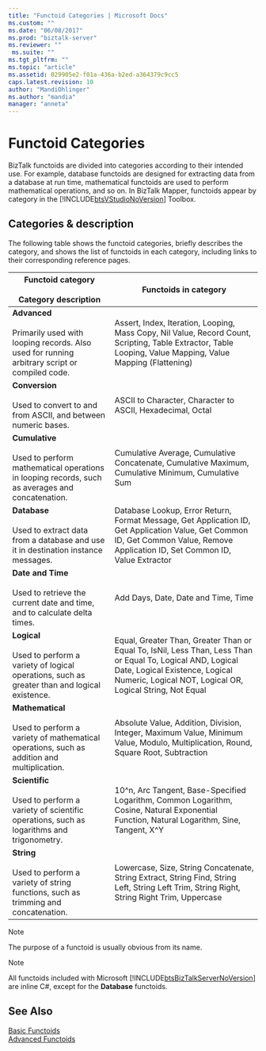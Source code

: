 ```yaml
---
title: "Functoid Categories | Microsoft Docs"
ms.custom: ""
ms.date: "06/08/2017"
ms.prod: "biztalk-server"
ms.reviewer: ""
 ms.suite: ""
ms.tgt_pltfrm: ""
ms.topic: "article"
ms.assetid: 029905e2-f01a-436a-b2ed-a364379c9cc5
caps.latest.revision: 10
author: "MandiOhlinger"
ms.author: "mandia"
manager: "anneta"
---
```

# Functoid Categories
BizTalk functoids are divided into categories according to their intended use. For example, database functoids are designed for extracting data from a database at run time, mathematical functoids are used to perform mathematical operations, and so on. In BizTalk Mapper, functoids appear by category in the [!INCLUDE[btsVStudioNoVersion](../includes/btsvstudionoversion-md.md)] Toolbox. 

## Categories & description
The following table shows the functoid categories, briefly describes the category, and shows the list of functoids in each category, including links to their corresponding reference pages.  
  
|Functoid category <br/><br/> Category description|Functoids in category|  
|---|---|  
|**Advanced** <br /><br /> Primarily used with looping records. Also used for running arbitrary script or compiled code.|Assert, Index, Iteration, Looping, Mass Copy, Nil Value, Record Count, Scripting, Table Extractor, Table Looping, Value Mapping, Value Mapping (Flattening)|  
|**Conversion** <br /><br /> Used to convert to and from ASCII, and between numeric bases.|ASCII to Character, Character to ASCII, Hexadecimal, Octal|  
|**Cumulative** <br /><br /> Used to perform mathematical operations in looping records, such as averages and concatenation.|Cumulative Average, Cumulative Concatenate,  Cumulative Maximum, Cumulative Minimum, Cumulative Sum|  
|**Database** <br /><br /> Used to extract data from a database and use it in destination instance messages.|Database Lookup, Error Return, Format Message, Get Application ID, Get Application Value, Get Common ID, Get Common Value, Remove Application ID, Set Common ID, Value Extractor|  
|**Date and Time** <br /><br /> Used to retrieve the current date and time, and to calculate delta times.|Add Days, Date, Date and Time, Time|  
|**Logical** <br /><br /> Used to perform a variety of logical operations, such as greater than and logical existence.|Equal, Greater Than, Greater Than or Equal To, IsNil, Less Than, Less Than or Equal To, Logical AND, Logical Date, Logical Existence, Logical Numeric, Logical NOT, Logical OR, Logical String, Not Equal|  
|**Mathematical** <br /><br /> Used to perform a variety of mathematical operations, such as addition and multiplication.|Absolute Value, Addition, Division, Integer, Maximum Value, Minimum Value, Modulo, Multiplication, Round, Square Root, Subtraction|  
|**Scientific** <br /><br /> Used to perform a variety of scientific operations, such as logarithms and trigonometry.|10^n, Arc Tangent, Base-Specified Logarithm, Common Logarithm, Cosine, Natural Exponential Function, Natural Logarithm, Sine, Tangent, X^Y|  
|**String** <br /><br /> Used to perform a variety of string functions, such as trimming and concatenation.|Lowercase, Size, String Concatenate, String Extract, String Find, String Left, String Left Trim, String Right, String Right Trim, Uppercase|  
  
> [!NOTE]
>  The purpose of a functoid is usually obvious from its name.  
  
> [!NOTE]
>  All functoids included with Microsoft [!INCLUDE[btsBizTalkServerNoVersion](../includes/btsbiztalkservernoversion-md.md)] are inline C#, except for the **Database** functoids.  
  
## See Also  
 [Basic Functoids](../core/basic-functoids.md)   
 [Advanced Functoids](../core/advanced-functoids.md)